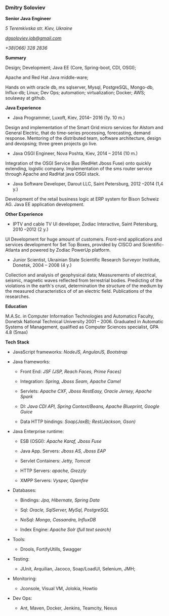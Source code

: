 ### Dmitry Soloviev

**Senior Java Engineer**

*5 Teremkivska str. Kiev, Ukraine*

*dgsoloviev.job@gmail.com*

*+38(O66) 328 2836*

**Summary**

Design; Development; Java EE (Core, Spring-boot, CDI, OSGI); 

Apache and Red Hat Java middle-ware; 

Hands on with oracle db, ms sqlserver, Mysql, PostgreSQL, Mongo-db, Influx-db; Linux; Dev Ops; automation; virtualization; Docker; AWS; soulaway at github.

**Java Experience**

- Java Programmer, Luxoft, Kiev, 2014– 2016 (1y. 10 m.)

Design and implementation of the Smart Grid micro services for Alstom and General Electric, that do time-series processing, forecasting, demand response. Mentoring of the distributed team, software architecture, design and devopsing; three green projects go live.

- Java OSGI Engineer, Nova Poshta, Kiev, 2014 – 2014 (10 m.)

Integration of the OSGI Service Bus (RedHet Jboss Fuse) onto quickly extending, logistic company. Implementation of the sms router service through Apache and RadHat java OSGI stack.

- Java Software Developer, Darout LLC, Saint Petersburg, 2012 –2014 (1,4 y.)

Development of the retail business logic at ERP system for Bison Schweiz AG. Java EE application development.

**Other Experience**

- IPTV and cable TV UI developer, Zodiac Interactive, Saint Petersburg, 2010 –2012 (2 y.)

UI Development for huge amount of customers. Front-end applications and services development for Set Top Boxes, provided by CISCO and Scientific-Atlanta and powered by Zodiac PowerUp platform. 

- Junior Scientist, Ukrainian State Scientific Research Surveyor Institute, Donetsk, 2004 – 2008 (4 y.)

Collection and analysis of geophysical data; Measurements of electrical, seismic, magnetic waves reflected from terrestrial bodies. Predicting of the violations in the earth's crust, determination the structure of the medium by the measured characteristics of of an electric field. Publications of the researches.

**Education**

M.A.Sc. in Computer Information Technologies and Automatics Faculty, Donetsk National Technical University 2001 – 2006. Graduated in Automatic Systems of Management, qualified as Computer Sciences specialist, GPA 4.8 (5max)

**Tech Stack**

* JavaScript frameworks: *NodeJS, AngularJS, Bootstrap*

* Java frameworks: 

  * Front End: *JSF (JSP, Reach Faces, Prime Faces)*

  * Integration: *Spring, Jboss Seam, Apache Camel*

  * Servlets: *Apache CXF, Jboss RestEasy, Oracle Jersey, Apache Spark*

  * DI: *Java CDI API, Spring Context/Beans, Apache Blueprint, Google Guice*

  * Data HTTP bindings: *Soap(JaxB); Rest(Jackson, Gson)*


* Java Enterprise runtime:

  * ESB (OSGI): *Apache Karaf, Jboss Fuse*

  * Java App. Servers: *Jboss AS, Jboss EAP*

  * Servlet Containers: *Jetty, Tomcat*

  * HTTP Servers: *apache, Grezzly*

  * XMPP Servers: *Vysper, Openfire*

* Databases:

  * Bindings: *Jpa, Hibernate, Spring Data*

  * Sql: *Oracle, SqlServer, MySql, PostgreSQL*

  * NoSql: *Mongo, Cassandra, InfluxDB*

  * Index Engine: *Apache Solr (full text search)*

* Tools:

  * Drools, FortifyUtills, Swagger

* Testing:

  * JUnit, Arquilian, Jacoco, Soap/LoadUI, Selenium, JMH;

* Monitoring:

  * Jconsole, Visual VM, Jolokia, Howtio

* Dev Ops:

  * Ant, Maven, Docker, Jenkins, Teamcity, Nexus
